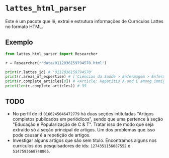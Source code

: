 # `lattes_html_parser`

Este é um pacote que lê, extrai e estrutura informações de Currículos Lattes no formato HTML.

## Exemplo

```py
from lattes_html_parser import Researcher

r = Researcher(r'data/0112036159794570.html')

print(r.lattes_id) # '0112036159794570'
print(r.areas_of_expertise) # ['Ciências da Saúde > Enfermagem > Enfermagem em Doenças Emergentes, Reemergentes e Negligenciadas.', 'Ciências da Saúde > Enfermagem > Enfermagem em Saúde Coletiva.']
print(r.complete_articles[0]) # <Article: Hepatitis A and E among immigrants and refugees in Central Brazil>
print(len(r.complete_articles)) # 39
```

## TODO

- No perfil de id `0166245046472779` há duas seções intituladas "Artigos completos publicados em periódicos", sendo que uma pertence à seção "Educação e Popularização de C & T". Tratar isso de modo que seja extraído só a seção principal de artigos. Um dos problemas que isso pode causar é a repetição de artigos.
- Investigar alguns artigos que são sem título. Encontramos alguns nos currículos dos pesquisadores de ids: `1274351156087552` e `5147593668748865`.